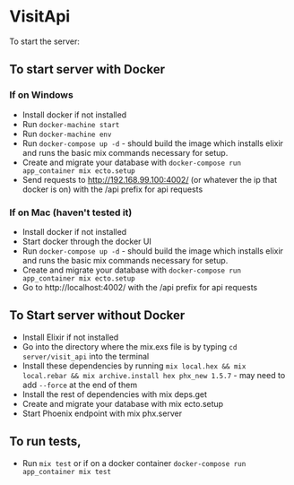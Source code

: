 # VisitApi

To start the server:

## To start server with Docker

### If on Windows
  * Install docker if not installed
  * Run `docker-machine start`
  * Run `docker-machine env`
  * Run `docker-compose up -d` - should build the image which installs elixir and runs the basic mix commands necessary for setup.
  * Create and migrate your database with `docker-compose run app_container mix ecto.setup`
  * Send requests to http://192.168.99.100:4002/ (or whatever the ip that docker is on) with the /api prefix for api requests

### If on Mac (haven't tested it)
  * Install docker if not installed
  * Start docker through the docker UI
  * Run `docker-compose up -d` - should build the image which installs elixir and runs the basic mix commands necessary for setup.
  * Create and migrate your database with `docker-compose run app_container mix ecto.setup`
  * Go to http://localhost:4002/ with the /api prefix for api requests

## To Start server without Docker
  * Install Elixir if not installed
  * Go into the directory where the mix.exs file is by typing `cd server/visit_api` into the terminal 
  * Install these dependencies by running `mix local.hex && mix local.rebar && mix archive.install hex phx_new 1.5.7` - may need to add `--force` at the end of them
  * Install the rest of dependencies with mix deps.get
  * Create and migrate your database with mix ecto.setup
  * Start Phoenix endpoint with mix phx.server

## To run tests,
 * Run `mix test` or if on a docker container `docker-compose run app_container mix test`